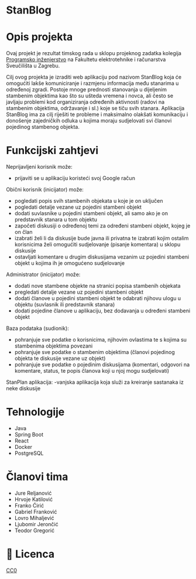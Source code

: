 # StanBlog 

# Opis projekta
Ovaj projekt je rezultat timskog rada u sklopu projeknog zadatka kolegija [Programsko inženjerstvo](https://www.fer.unizg.hr/predmet/proinz) na Fakultetu elektrotehnike i računarstva Sveučilišta u Zagrebu. 

Cilj ovog projekta je izraditi web aplikaciju pod nazivom StanBlog koja će omogućiti lakše komuniciranje i razmjenu informacija među stanarima u određenoj zgradi. Postoje mnoge prednosti stanovanja u dijeljenim stambenim objektima kao što su ušteda vremena i novca, ali često se javljaju problemi kod organiziranja određenih aktivnosti (radovi na stambenim objektima, održavanje i sl.) koje se tiču svih stanara. Aplikacija StanBlog ima za cilj riješiti te probleme i maksimalno olakšati komunikaciju i donošenje zajedničkih odluka u kojima moraju sudjelovati svi članovi pojedinog stambenog objekta.

# Funkcijski zahtjevi
Neprijavljeni korisnik može:
- prijaviti se u aplikaciju koristeći svoj Google račun

Obični korisnik (inicijator) može:

- pogledati popis svih stambenih objekata u koje je on uključen
- pogledati detalje vezane uz pojedini stambeni objekt
- dodati suvlasnike u pojedini stambeni objekt, ali samo ako je on predstavnik stanara u tom objektu
- započeti diskusiji o određenoj temi za određeni stambeni objekt, kojeg je on član
- izabrati želi li da diskusije bude javna ili privatna te izabrati kojim ostalim korisnicima želi omogućiti sudjelovanje (pisanje komentara) u sklopu diskusije
- ostavljati komentare u drugim diskusijama vezanim uz pojedini stambeni objekt u kojima ih je omogućeno sudjelovanje

Administrator (inicijator) može:

- dodati nove stambene objekte na stranici popisa stambenih objekata
- pregledati detalje vezane uz pojedini stambeni objekt
- dodati članove u pojedini stambeni objekt te odabrati njihovu ulogu u objektu (suvlasnik ili predstavnik stanara)
- dodati pojedine članove u aplikaciju, bez dodavanja u određeni stambeni objekt

Baza podataka (sudionik):

- pohranjuje sve podatke o korisnicima, njihovim ovlastima te s kojima su stambenima objektima povezani
- pohranjuje sve podatke o stambenim objektima (članovi pojedinog objekta te diskusije vezane uz objekt)
- pohranjuje sve podatke o pojedinim diskusijama (komentari, odgovori na komentare, status, te popis članova koji u njoj mogu sudjelovati)

StanPlan aplikacija:
-vanjska aplikacija koja služi za kreiranje sastanaka iz neke diskusije


# Tehnologije
- Java
- Spring Boot
- React
- Docker
- PostgreSQL

# Članovi tima 
- Jure Reljanović
- Hrvoje Katilović
- Franko Ćirić
- Gabriel Franković
- Lovro Mihaljević
- Ljubomir Jerončić
- Teodor Gregorić

# 📝 Licenca
[CC0](https://creativecommons.org/public-domain/cc0/)
